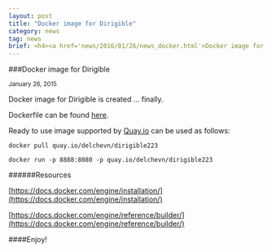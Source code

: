 ```yaml
---
layout: post
title: "Docker image for Dirigible"
category: news
tag: news
brief: <h4><a href='news/2016/01/26/news_docker.html'>Docker image for Dirigible</a></h4> <sub class="post-info">January 26, 2016</sub></br> Docker container descriptor and built image...<br>
---
```


###Docker image for Dirigible

<sub class="post-info">January 26, 2015</sub>
	
Docker image for Dirigible is created ... finally.

Dockerfile can be found [here](https://github.com/eclipse/dirigible/blob/master/org.eclipse.dirigible/org.eclipse.dirigible.parent/releng/docker/Dockerfile).

Ready to use image supported by [Quay.io](http://quay.io) can be used as follows:

	docker pull quay.io/delchevn/dirigible223
	
	docker run -p 8888:8080 -p quay.io/delchevn/dirigible223

######Resources

[https://docs.docker.com/engine/installation/](https://docs.docker.com/engine/installation/)

[https://docs.docker.com/engine/reference/builder/](https://docs.docker.com/engine/reference/builder/)

####Enjoy!
